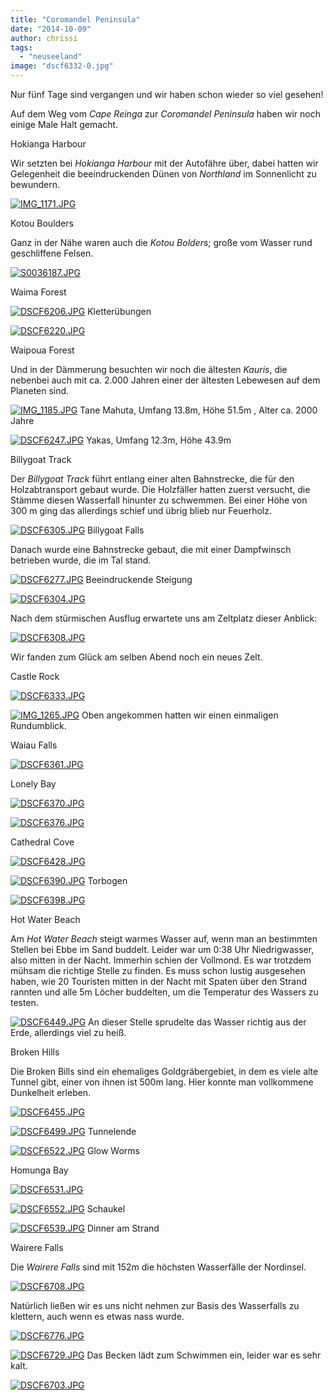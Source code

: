 ```yaml
---
title: "Coromandel Peninsula"
date: "2014-10-09"
author: chrissi
tags: 
  - "neuseeland"
image: "dscf6332-0.jpg"
---
```


Nur fünf Tage sind vergangen und wir haben schon wieder so viel gesehen!

Auf dem Weg vom _Cape Reinga_ zur _Coromandel Peninsula_ haben wir noch einige Male Halt gemacht.

Hokianga Harbour

Wir setzten bei _Hokianga Harbour_ mit der Autofähre über, dabei hatten wir Gelegenheit die beeindruckenden Dünen von _Northland_ im Sonnenlicht zu bewundern.

[![IMG_1171.JPG](images/img_1171.jpg)](https://hafenstrand.wordpress.com/wp-content/uploads/2014/10/img_1171.jpg)

Kotou Boulders

Ganz in der Nähe waren auch die _Kotou Bolders_; große vom Wasser rund geschliffene Felsen.

[![S0036187.JPG](images/s0036187.jpg)](https://hafenstrand.wordpress.com/wp-content/uploads/2014/10/s0036187.jpg)

Waima Forest

[![DSCF6206.JPG](images/dscf6206.jpg)](https://hafenstrand.wordpress.com/wp-content/uploads/2014/10/dscf6206.jpg) Kletterübungen

[![DSCF6220.JPG](images/dscf6220.jpg)](https://hafenstrand.wordpress.com/wp-content/uploads/2014/10/dscf6220.jpg)

Waipoua Forest

Und in der Dämmerung besuchten wir noch die ältesten _Kauris_, die nebenbei auch mit ca. 2.000 Jahren einer der ältesten Lebewesen auf dem Planeten sind.

[![IMG_1185.JPG](images/img_1185.jpg)](https://hafenstrand.wordpress.com/wp-content/uploads/2014/10/img_1185.jpg) Tane Mahuta, Umfang 13.8m, Höhe 51.5m , Alter ca. 2000 Jahre

[![DSCF6247.JPG](images/dscf6247.jpg)](https://hafenstrand.wordpress.com/wp-content/uploads/2014/10/dscf6247.jpg) Yakas, Umfang 12.3m, Höhe 43.9m

Billygoat Track

Der _Billygoat Track_ führt entlang einer alten Bahnstrecke, die für den Holzabtransport gebaut wurde. Die Holzfäller hatten zuerst versucht, die Stämme diesen Wasserfall hinunter zu schwemmen. Bei einer Höhe von 300 m ging das allerdings schief und übrig blieb nur Feuerholz.

[![DSCF6305.JPG](images/dscf6305.jpg)](https://hafenstrand.wordpress.com/wp-content/uploads/2014/10/dscf6305.jpg) Billygoat Falls

Danach wurde eine Bahnstrecke gebaut, die mit einer Dampfwinsch betrieben wurde, die im Tal stand.

[![DSCF6277.JPG](images/dscf6277.jpg)](https://hafenstrand.wordpress.com/wp-content/uploads/2014/10/dscf6277.jpg) Beeindruckende Steigung

[![DSCF6304.JPG](images/dscf6304.jpg)](https://hafenstrand.wordpress.com/wp-content/uploads/2014/10/dscf6304.jpg)

Nach dem stürmischen Ausflug erwartete uns am Zeltplatz dieser Anblick:

[![DSCF6308.JPG](images/dscf6308.jpg)](https://hafenstrand.wordpress.com/wp-content/uploads/2014/10/dscf6308.jpg)

Wir fanden zum Glück am selben Abend noch ein neues Zelt.

Castle Rock

[![DSCF6333.JPG](images/dscf6333.jpg)](https://hafenstrand.wordpress.com/wp-content/uploads/2014/10/dscf6333.jpg)

[![IMG_1265.JPG](images/img_1265.jpg)](https://hafenstrand.wordpress.com/wp-content/uploads/2014/10/img_1265.jpg) Oben angekommen hatten wir einen einmaligen Rundumblick.

Waiau Falls

[![DSCF6361.JPG](images/dscf6361.jpg)](https://hafenstrand.wordpress.com/wp-content/uploads/2014/10/dscf6361.jpg)

Lonely Bay

[![DSCF6370.JPG](images/dscf6370.jpg)](https://hafenstrand.wordpress.com/wp-content/uploads/2014/10/dscf6370.jpg)

[![DSCF6376.JPG](images/dscf6376.jpg)](https://hafenstrand.wordpress.com/wp-content/uploads/2014/10/dscf6376.jpg)

Cathedral Cove

[![DSCF6428.JPG](images/dscf6428.jpg)](https://hafenstrand.wordpress.com/wp-content/uploads/2014/10/dscf6428.jpg)

[![DSCF6390.JPG](images/dscf6390.jpg)](https://hafenstrand.wordpress.com/wp-content/uploads/2014/10/dscf6390.jpg) Torbogen

[![DSCF6398.JPG](images/dscf6398.jpg)](https://hafenstrand.wordpress.com/wp-content/uploads/2014/10/dscf6398.jpg)

Hot Water Beach

Am _Hot Water Beach_ steigt warmes Wasser auf, wenn man an bestimmten Stellen bei Ebbe im Sand buddelt. Leider war um 0:38 Uhr Niedrigwasser, also mitten in der Nacht. Immerhin schien der Vollmond. Es war trotzdem mühsam die richtige Stelle zu finden. Es muss schon lustig ausgesehen haben, wie 20 Touristen mitten in der Nacht mit Spaten über den Strand rannten und alle 5m Löcher buddelten, um die Temperatur des Wassers zu testen.

[![DSCF6449.JPG](images/dscf6449.jpg)](https://hafenstrand.wordpress.com/wp-content/uploads/2014/10/dscf6449.jpg) An dieser Stelle sprudelte das Wasser richtig aus der Erde, allerdings viel zu heiß.

Broken Hills

Die Broken Bills sind ein ehemaliges Goldgräbergebiet, in dem es viele alte Tunnel gibt, einer von ihnen ist 500m lang. Hier konnte man vollkommene Dunkelheit erleben.

[![DSCF6455.JPG](images/dscf6455.jpg)](https://hafenstrand.wordpress.com/wp-content/uploads/2014/10/dscf6455.jpg)

[![DSCF6499.JPG](images/dscf6499.jpg)](https://hafenstrand.wordpress.com/wp-content/uploads/2014/10/dscf6499.jpg) Tunnelende

[![DSCF6522.JPG](images/dscf6522.jpg)](https://hafenstrand.wordpress.com/wp-content/uploads/2014/10/dscf6522.jpg) Glow Worms

Homunga Bay

[![DSCF6531.JPG](images/dscf6531.jpg)](https://hafenstrand.wordpress.com/wp-content/uploads/2014/10/dscf6531.jpg)

[![DSCF6552.JPG](images/dscf6552.jpg)](https://hafenstrand.wordpress.com/wp-content/uploads/2014/10/dscf6552.jpg) Schaukel

[![DSCF6539.JPG](images/dscf6539.jpg)](https://hafenstrand.wordpress.com/wp-content/uploads/2014/10/dscf6539.jpg) Dinner am Strand

Wairere Falls

Die _Wairere Falls_ sind mit 152m die höchsten Wasserfälle der Nordinsel.

[![DSCF6708.JPG](images/dscf6708.jpg)](https://hafenstrand.wordpress.com/wp-content/uploads/2014/10/dscf6708.jpg)

Natürlich ließen wir es uns nicht nehmen zur Basis des Wasserfalls zu klettern, auch wenn es etwas nass wurde.

[![DSCF6776.JPG](images/dscf6776.jpg)](https://hafenstrand.wordpress.com/wp-content/uploads/2014/10/dscf6776.jpg)

[![DSCF6729.JPG](images/dscf6729.jpg)](https://hafenstrand.wordpress.com/wp-content/uploads/2014/10/dscf6729.jpg) Das Becken lädt zum Schwimmen ein, leider war es sehr kalt.

[![DSCF6703.JPG](images/dscf6703.jpg)](https://hafenstrand.wordpress.com/wp-content/uploads/2014/10/dscf6703.jpg)
